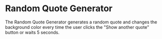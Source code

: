 # Random Quote Generator

The Random Quote Generator generates a random quote and changes the background color every time the user clicks the "Show another quote" button or waits 5 seconds.
